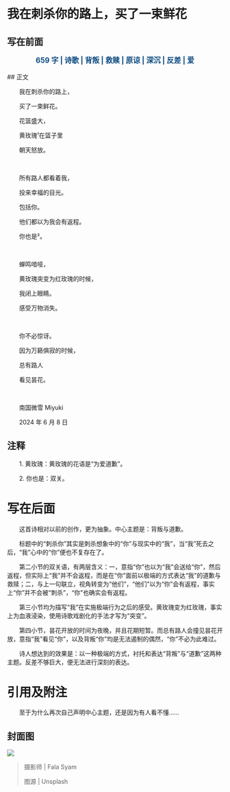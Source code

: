 # 我在刺杀你的路上，买了一束鲜花

## 写在前面

<p style="color:#0f4c81; text-align:center; font-weight:bold; font-size:larger;">659 字 | 诗歌 | 背叛 | 救赎 | 原谅 | 深沉 | 反差 | 爱</p>
## 正文

　　我在刺杀你的路上，

　　买了一束鲜花。

　　花篮盛大，

　　黄玫瑰¹在篮子里

　　朝天怒放。

<br />

　　所有路人都看着我，

　　投来幸福的目光。

　　包括你。

　　他们都以为我会有返程。

　　你也是²。

<br />

　　蝉鸣喑哑，

　　黄玫瑰突变为红玫瑰的时候，

　　我闭上眼睛。

　　感受万物消失。

<br />

　　你不必惊讶。

　　因为万籁俱寂的时候，

　　总有路人

　　看见昙花。

<br />

　　南国微雪 Miyuki

　　2024 年 6 月 8 日

## 注释

　　1. 黄玫瑰：黄玫瑰的花语是“为爱道歉”。

　　2. 你也是：双关。

# 写在后面

　　这首诗相对以前的创作，更为抽象。中心主题是：背叛与道歉。

　　标题中的“刺杀你”其实是刺杀想象中的“你”与现实中的“我”，当“我”死去之后，“我”心中的“你”便也不复存在了。

　　第二小节的双关语，有两层含义：一，意指“你”也以为“我”会送给“你”，然后返程，但实际上“我”并不会返程，而是在“你”面前以极端的方式表达“我”的道歉与救赎；二，与上一句联立，视角转变为“他们”，“他们”以为“你”会有返程，事实上“你”并不会被“刺杀”，“你”也确实会有返程。

　　第三小节均为描写“我”在实施极端行为之后的感受。黄玫瑰变为红玫瑰，事实上为血液浸染，使用诗歌戏剧化的手法才写为“突变”。

　　第四小节，昙花开放的时间为夜晚，并且花期短暂。而总有路人会撞见昙花开放，意指“我”看见“你”，以及背叛“你”均是无法遏制的偶然，“你”不必为此难过。

　　诗人想达到的效果是：以一种极端的方式，衬托和表达“背叛”与“道歉”这两种主题。反差不够巨大，便无法进行深刻的表达。

# 引用及附注

　　至于为什么再次自己声明中心主题，还是因为有人看不懂……

## 封面图

![](https://raw.githubusercontent.com/TinySnow/GithubImageHosting/main/blog/articles/literature/fala-syam-Xhvh4ERC76E-unsplash.jpg)

> 摄影师 | Fala Syam
>
> 图源 | Unsplash